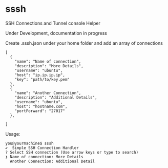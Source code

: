 # sssh
SSH Connections and Tunnel console Helper

Under Development, documentation in progress

Create .sssh.json under your home folder and add an array of connections

```
[
  {
    "name": "Name of connection",
    "description": "More Details",
    "username": "ubuntu",
    "host": "ip.ip.ip.ip",
    "key": "path/to/key.pem"
  }, 
  {
    "name": "Another Connection",
    "description": "Additional Details",
    "username": "ubuntu",
    "host": "hostname.com",
    "portForward": "27017"
  },

]
```

Usage: 

```
you@yourmachine$ sssh
✔  Simple SSH Connection Handler
? Select SSH connection (Use arrow keys or type to search)
❯ Name of connection: More Details
  Another Connection: Additional Detail
```